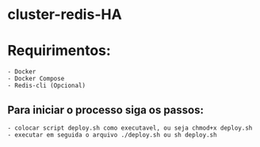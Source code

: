 # cluster-redis-HA
 # Requirimentos: 
    - Docker 
    - Docker Compose 
    - Redis-cli (Opcional)
 
 
 ## Para iniciar o processo siga os passos:
    - colocar script deploy.sh como executavel, ou seja chmod+x deploy.sh 
    - executar em seguida o arquivo ./deploy.sh ou sh deploy.sh 
    





